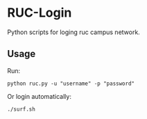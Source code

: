 # RUC-Login
Python scripts for loging ruc campus network.


## Usage

Run:

    python ruc.py -u "username" -p "password"

Or login automatically:

    ./surf.sh
    
